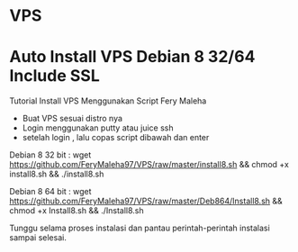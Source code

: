 # VPS
Auto Install VPS Debian 8 32/64 Include SSL
================================================

Tutorial Install VPS Menggunakan Script Fery Maleha
- Buat VPS sesuai distro nya
- Login menggunakan putty atau juice ssh
- setelah login , lalu copas script dibawah dan enter

Debian 8 32 bit    : wget https://github.com/FeryMaleha97/VPS/raw/master/install8.sh && chmod +x install8.sh && ./install8.sh

Debian 8 64 bit    : wget https://github.com/FeryMaleha97/VPS/raw/master/Deb864/Install8.sh && chmod +x Install8.sh && ./Install8.sh

Tunggu selama proses instalasi dan pantau perintah-perintah instalasi sampai
selesai.


